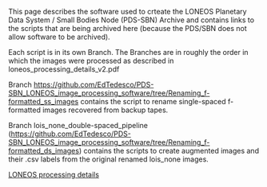 This page describes the software used to crteate the LONEOS Planetary Data System / Small Bodies Node (PDS-SBN) Archive and contains links to the scripts that are being archived here (because the PDS/SBN does not allow software to be archived). 

Each script is in its own Branch. The Branches are in roughly the order in which the images were processed as described in loneos_processing_details_v2.pdf 

Branch https://github.com/EdTedesco/PDS-SBN_LONEOS_image_processing_software/tree/Renaming_f-formatted_ss_images contains the script to rename single-spaced f-formatted images recovered from backup tapes.

Branch lois_none_double-spaced_pipeline (https://github.com/EdTedesco/PDS-SBN_LONEOS_image_processing_software/tree/Renaming_f-formatted_ds_images) contains the scripts to create augmented images and their .csv labels from the original renamed lois_none images.

[LONEOS processing details](https://github.com/EdTedesco/PDS-SBN_LONEOS_image_processing_software/blob/docs/loneos_processing_details_v2.pdf)
